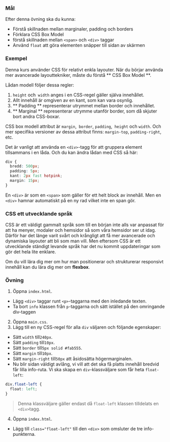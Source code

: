 ### Mål

Efter denna övning ska du kunna:

- Förstå skillnaden mellan marginaler, padding och borders
- Förklara CSS Box Model
- förstå skillnaden mellan `<span>` och `<div>` taggar
- Använd `float` att göra elementen snäpper till sidan av skärmen

### Exempel

Denna kurs använder CSS för relativt enkla layouter. När du börjar använda mer avancerade layouttekniker, måste du förstå ** CSS Box Model **.

Lådan modell följer dessa regler:

1. `height` och` width` anges i en CSS-regel gäller själva innehållet.
2. Allt innehåll är omgiven av en kant, som kan vara osynlig.
3. ** Padding ** representerar utrymmet mellan border och innehållet.
4. ** Marginal ** representerar utrymme utanför border, som då skjuter bort andra CSS-boxar.

CSS box modell attribut är `margin`,` border`, `padding`,` height` och `width`. Och mer specifika versioner av dessa attribut finns: `margin-top`, `padding-right`, etc.

Det är vanligt att använda en `<div>`-tagg för att gruppera element tillsammans i en låda. Och du kan ändra lådan med CSS så här:

```css
div {
  bredd: 500px;
  padding: 5px;
  kant: 2px fast hotpink;
  margin: 15px;
}
```

En `<div>` är som en `<span>` som gäller för ett helt block av innehåll. Men en `<div>` hamnar automatiskt på en ny rad vilket inte en span gör.

### CSS ett utvecklande språk
CSS är ett väldigt gammalt språk som till en början inte alls var anpassat för att ha menyer, modaler och hemsidor så som våra hemsidor ser ut idag. Därför har det länge varit svårt och krångligt att få mer avancerade och dynamiska layouter att bli som man vill. Men eftersom CSS är ett utvecklande ständigt levande språk har det nu kommit uppdateringar som gör det hela lite enklare.

Om du vill lära dig mer om hur man positionerar och strukturerar responsivt innehåll kan du lära dig mer om **flexbox**.

### Övning
1. Öppna `index.html`.
- Lägg `<div>` taggar runt `<p>`-taggarna med den inledande texten.
- Ta bort `info` klassen från `p`-taggarna och sätt istället på den omringande div-taggen
2. Öppna `main.css`.
3. Lägg till en ny CSS-regel för alla `div` väljaren och följande egenskaper:
- Sätt `width` till`240px`.
- Sätt `padding` till`10px`.
- Sätt `border` till`5px solid #fab555`.
- Sätt `margin` till`10px`.
- Sätt `margin-right` till`50px` att åsidosätta högermarginalen.
- Nu blir sidan väldigt avlång, vi vill att det ska få platts innehåll bredvid får lilla info-ruta. Vi ska skapa en `div`-klassväljare som får heta `float-left`:

```css
div.float-left {
  float: left;
}
```

> Denna klassväljare gäller endast då `float-left` klassen tilldelats en `<div>`tagg.

4. Öppna `index.html`.
- Lägg till `class="float-left"` till den `<div>` som omsluter de tre info-punkterna.
